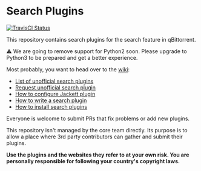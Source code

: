 Search Plugins
===

[![TravisCI Status](https://travis-ci.org/qbittorrent/search-plugins.svg?branch=master)](https://travis-ci.org/qbittorrent/search-plugins)

This repository contains search plugins for the search feature in qBittorrent.

:warning: We are going to remove support for Python2 soon. Please upgrade to Python3 to be prepared and get a better experience.

Most probably, you want to head over to the [wiki](https://github.com/qbittorrent/search-plugins/wiki):
* [List of unofficial search plugins](https://github.com/qbittorrent/search-plugins/wiki/Unofficial-search-plugins)
* [Request unofficial search plugin](https://github.com/qbittorrent/search-plugins/wiki/Request-unofficial-search-plugin)
* [How to configure Jackett plugin](https://github.com/qbittorrent/search-plugins/wiki/How-to-configure-Jackett-plugin)
* [How to write a search plugin](https://github.com/qbittorrent/search-plugins/wiki/How-to-write-a-search-plugin)
* [How to install search plugins](https://github.com/qbittorrent/search-plugins/wiki/Install-search-plugins)

Everyone is welcome to submit PRs that fix problems or add new plugins.

This repository isn't managed by the core team directly. Its purpose is to allow a place where 3rd party contributors can gather and submit their plugins.

**Use the plugins and the websites they refer to at your own risk. You are personally responsible for following your country's copyright laws.**
